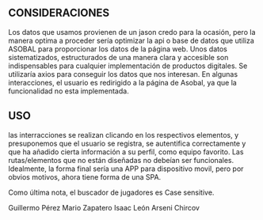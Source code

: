 

## CONSIDERACIONES
Los datos que usamos provienen de un jason credo para la ocasión, pero la manera optima a proceder sería optimizar la api o base de datos que utiliza ASOBAL para proporcionar los datos de la página web. Unos datos sistematizados, estructurados de una manera clara y accesible son indispensables para cualquier implementación de productos digitales. Se utilizaría axios para conseguir los datos que nos interesan. En algunas interacciones, el usuario es redirigido a la página de Asobal, ya que la funcionalidad no esta implementada.

## USO

las interracciones se realizan clicando en los respectivos elementos, y presuponemos que el usuario se registra, se autentifica correctamente  y que ha añadido cierta información a su perfil, como equipo favorito. Las rutas/elementos que no están diseñadas no debeían ser funcionales. Idealmente, la forma final sería una APP para dispositivo movil, pero por obvios motivos, ahora tiene forma de una SPA.

Como  última nota, el buscador de jugadores es Case sensitive. 



Guillermo Pérez
Mario Zapatero
Isaac León
Arseni Chircov